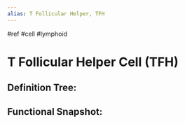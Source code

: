 ```yaml
---
alias: T Follicular Helper, TFH
---
```


#ref #cell #lymphoid

# T Follicular Helper Cell (TFH)

**Definition Tree:**
- 

**Functional Snapshot:**
- 